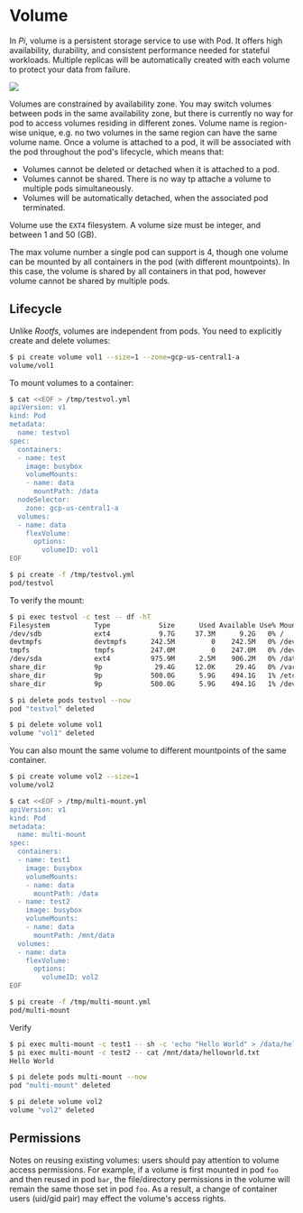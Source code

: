 # Volume

In _Pi_, volume is a persistent storage service to use with Pod. It offers high availability, durability, and consistent performance needed for stateful workloads. Multiple replicas will be automatically created with each volume to protect your data from failure.

![](https://trello-attachments.s3.amazonaws.com/5700ea0da7030dcf7485ed70/5a9946fe778993901468c0e9/3b8092f3df5f47b45c57690998d91c2d/6.png)

Volumes are constrained by availability zone. You may switch volumes between pods in the same availability zone, but there is currently no way for pod to access volumes residing in different zones. Volume name is region-wise unique, e.g. no two volumes in the same region can have the same volume name. Once a volume is attached to a pod, it will be associated with the pod throughout the pod's lifecycle, which means that:

- Volumes cannot be deleted or detached when it is attached to a pod.
-  Volumes cannot be shared. There is no way tp attache a volume to multiple pods simultaneously.
- Volumes will be automatically detached, when the associated pod terminated.

Volume use the `EXT4` filesystem. A volume size must be integer, and between 1 and 50 (GB).

The max volume number a single pod can support is 4, though one volume can be mounted by all containers in the pod (with different mountpoints). In this case, the volume is shared by all containers in that pod, however volume cannot be shared by multiple pods.

Lifecycle
---------------------------

Unlike _Rootfs_, volumes are independent from pods. You need to explicitly create and delete volumes:

```sh
$ pi create volume vol1 --size=1 --zone=gcp-us-central1-a
volume/vol1
```

To mount volumes to a container:

```sh
$ cat <<EOF > /tmp/testvol.yml
apiVersion: v1
kind: Pod
metadata:
  name: testvol
spec:
  containers:
  - name: test
    image: busybox
    volumeMounts:
    - name: data
      mountPath: /data
  nodeSelector:
    zone: gcp-us-central1-a
  volumes:
  - name: data
    flexVolume:
      options:
        volumeID: vol1
EOF

$ pi create -f /tmp/testvol.yml
pod/testvol
```

To verify the mount:

```sh
$ pi exec testvol -c test -- df -hT
Filesystem           Type            Size      Used Available Use% Mounted on
/dev/sdb             ext4            9.7G     37.3M      9.2G   0% /
devtmpfs             devtmpfs      242.5M         0    242.5M   0% /dev
tmpfs                tmpfs         247.0M         0    247.0M   0% /dev/shm
/dev/sda             ext4          975.9M      2.5M    906.2M   0% /data
share_dir            9p             29.4G     12.0K     29.4G   0% /var/run/secrets/kubernetes.io/serviceaccount
share_dir            9p            500.0G      5.9G    494.1G   1% /etc/hosts
share_dir            9p            500.0G      5.9G    494.1G   1% /dev/termination-log

$ pi delete pods testvol --now
pod "testvol" deleted

$ pi delete volume vol1
volume "vol1" deleted
```

You can also mount the same volume to different mountpoints of the same container.

```sh
$ pi create volume vol2 --size=1
volume/vol2

$ cat <<EOF > /tmp/multi-mount.yml
apiVersion: v1
kind: Pod
metadata:
  name: multi-mount
spec:
  containers:
  - name: test1
    image: busybox
    volumeMounts:
    - name: data
      mountPath: /data
  - name: test2
    image: busybox
    volumeMounts:
    - name: data
      mountPath: /mnt/data
  volumes:
  - name: data
    flexVolume:
      options:
        volumeID: vol2
EOF

$ pi create -f /tmp/multi-mount.yml
pod/multi-mount
```

Verify

```sh
$ pi exec multi-mount -c test1 -- sh -c 'echo "Hello World" > /data/helloworld.txt'
$ pi exec multi-mount -c test2 -- cat /mnt/data/helloworld.txt
Hello World

$ pi delete pods multi-mount --now
pod "multi-mount" deleted

$ pi delete volume vol2
volume "vol2" deleted
```

Permissions
---------------------------

Notes on reusing existing volumes: users should pay attention to volume access permissions. For example, if a volume is first mounted in pod `foo` and then reused in pod `bar`, the file/directory permissions in the volume will remain the same those set in pod `foo`. As a result, a change of container users (uid/gid pair) may effect the volume's access rights.
